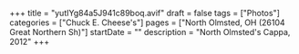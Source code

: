 +++
title = "yutIYg84a5J941c89boq.avif"
draft = false
tags = ["Photos"]
categories = ["Chuck E. Cheese's"]
pages = ["North Olmsted, OH (26104 Great Northern Sh)"]
startDate = ""
description = "North Olmsted's Cappa, 2012"
+++
